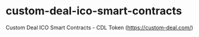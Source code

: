 # custom-deal-ico-smart-contracts
Custom Deal ICO Smart Contracts - CDL Token (https://custom-deal.com/)
